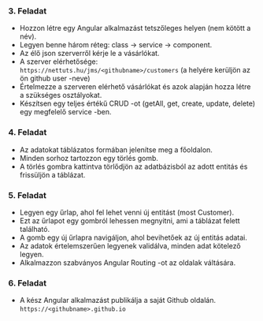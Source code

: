 ### 3. Feladat
- Hozzon létre egy Angular alkalmazást tetszőleges helyen (nem kötött a név).
- Legyen benne három réteg: class -> service -> component.
- Az élő json szerverről kérje le a vásárlókat.
- A szerver elérhetősége: `https://nettuts.hu/jms/<githubname>/customers` 
(a <githubname> helyére kerüljön az ön github user -neve)
- Értelmezze a szerveren elérhető vásárlókat és azok alapján hozza létre a 
szükséges osztályokat.
- Készítsen egy teljes értékű CRUD -ot (getAll, get, create, update, delete) 
egy megfelelő service -ben.

### 4. Feladat
- Az adatokat táblázatos formában jelenítse meg a főoldalon.
- Minden sorhoz tartozzon egy törlés gomb.
- A törlés gombra kattintva törlődjön az adatbázisból az adott entitás és 
frissüljön a táblázat.

### 5. Feladat
- Legyen egy űrlap, ahol fel lehet venni új entitást (most Customer).
- Ezt az űrlapot egy gombról lehessen megnyitni, ami a táblázat felett található.
- A gomb egy új űrlapra navigáljon, ahol bevihetőek az új entitás adatai.
- Az adatok értelemszerűen legyenek validálva, minden adat kötelező legyen.
- Alkalmazzon szabványos Angular Routing -ot az oldalak váltására.

### 6. Feladat
- A kész Angular alkalmazást publikálja a saját Github oldalán. 
`https://<githubname>.github.io`
